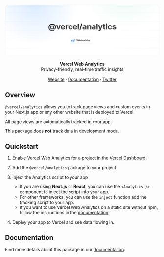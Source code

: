 ![Analytics](https://github.com/vercel/analytics/blob/main/.github/banner.png)

<div align="center"><strong>Vercel Web Analytics</strong></div>
<div align="center">Privacy-friendly, real-time traffic insights</div>
<br />
<div align="center">
<a href="https://vercel.com/analytics">Website</a>
<span> · </span>
<a href="https://vercel.com/docs/concepts/analytics/package">Documentation</a>
<span> · </span>
<a href="https://twitter.com/vercel">Twitter</a>
</div>

## Overview

`@vercel/analytics` allows you to track page views and custom events in your Next.js app or any other website that is deployed to Vercel.

All page views are automatically tracked in your app.

This package does **not** track data in development mode.

## Quickstart

1. Enable Vercel Web Analytics for a project in the [Vercel Dashboard](https://vercel.com/dashboard).
2. Add the `@vercel/analytics` package to your project
3. Inject the Analytics script to your app

   - If you are using **Next.js** or **React**, you can use the `<Analytics />` component to inject the script into your app.
   - For other frameworks, you can use the `inject` function add the tracking script to your app.
   - If you want to use Vercel Web Analytics on a static site without npm, follow the instructions in the [documentation](https://vercel.com/docs/concepts/analytics/quickstart).

4. Deploy your app to Vercel and see data flowing in.

## Documentation

Find more details about this package in our [documentation](https://vercel.com/docs/concepts/analytics/quickstart).
